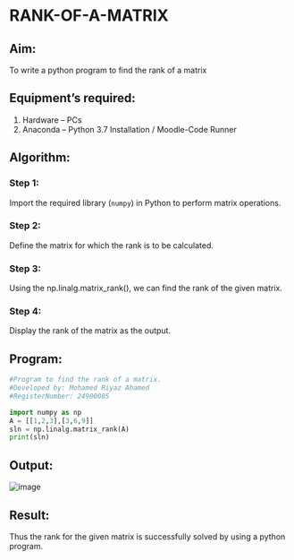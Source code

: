 # RANK-OF-A-MATRIX
## Aim:
To write a python program to find the rank of a matrix
## Equipment’s required:
1. 	Hardware – PCs
2. 	Anaconda – Python 3.7 Installation / Moodle-Code Runner
## Algorithm:
### Step 1: 
Import the required library (`numpy`) in Python to perform matrix operations.
### Step 2: 
Define the matrix for which the rank is to be calculated.
### Step 3: 
Using the np.linalg.matrix_rank(), we can find the rank of the given matrix.
### Step 4: 
Display the rank of the matrix as the output.
## Program:
```python
#Program to find the rank of a matrix.
#Developed by: Mohamed Riyaz Ahamed
#RegisterNumber: 24900085

import numpy as np
A = [[1,2,3],[3,6,9]]
sln = np.linalg.matrix_rank(A)
print(sln)
```
## Output:
![image](https://github.com/user-attachments/assets/35495e8c-9ca2-42e7-ba60-fbda0b421f46)

## Result:
Thus the rank for the given matrix is successfully solved by  using a python program.


